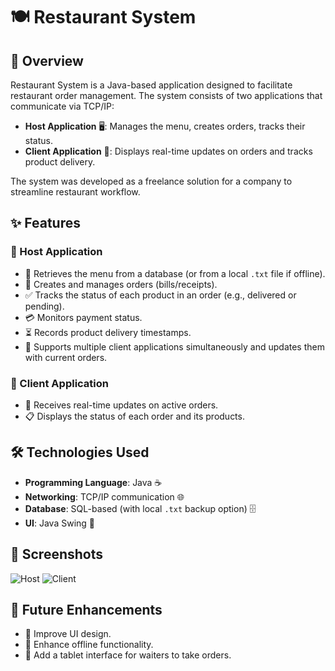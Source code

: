 # 🍽️ Restaurant System

## 📌 Overview

Restaurant System is a Java-based application designed to facilitate restaurant order management. The system consists of two applications that communicate via TCP/IP:

- **Host Application** 🖥️: Manages the menu, creates orders, tracks their status.
- **Client Application** 📱: Displays real-time updates on orders and tracks product delivery.

The system was developed as a freelance solution for a company to streamline restaurant workflow.

## ✨ Features

### 🔹 Host Application

- 📜 Retrieves the menu from a database (or from a local `.txt` file if offline).
- 🧾 Creates and manages orders (bills/receipts).
- ✅ Tracks the status of each product in an order (e.g., delivered or pending).
- 💳 Monitors payment status.
- ⏳ Records product delivery timestamps.
- 🔄 Supports multiple client applications simultaneously and updates them with current orders.

### 🔹 Client Application

- 📡 Receives real-time updates on active orders.
- 📋 Displays the status of each order and its products.

## 🛠️ Technologies Used

- **Programming Language**: Java ☕
- **Networking**: TCP/IP communication 🌐
- **Database**: SQL-based (with local `.txt` backup option) 🗄️
- **UI**: Java Swing 🎨

## 📸 Screenshots
![Host](https://github.com/user-attachments/assets/724ec8cb-76bc-40aa-bd45-c1331936034c)
![Client](https://github.com/user-attachments/assets/d13dfde8-b3a0-449e-8040-1fea1c6d617e)


## 🔮 Future Enhancements

- 🎨 Improve UI design.
- 📴 Enhance offline functionality.
- 📲 Add a tablet interface for waiters to take orders.

